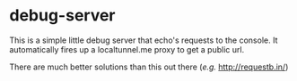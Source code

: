 # debug-server

This is a simple little debug server that echo's requests to the console. It automatically fires up a localtunnel.me proxy to get a public url.

There are much better solutions than this out there (*e.g.* http://requestb.in/)
